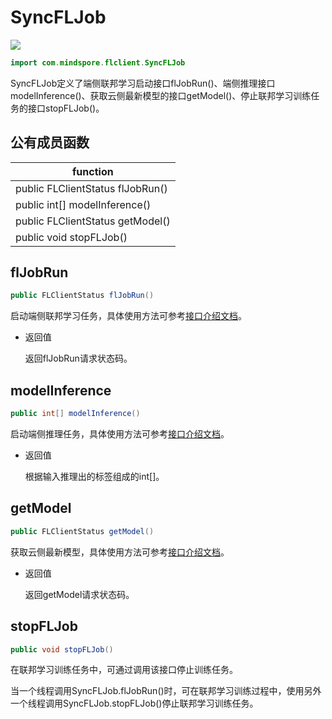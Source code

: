 # SyncFLJob

<a href="https://gitee.com/mindspore/docs/blob/master/docs/federated/docs/source_zh_cn/java_api_syncfljob.md" target="_blank"><img src="https://gitee.com/mindspore/docs/raw/master/resource/_static/logo_source.png"></a>

```java
import com.mindspore.flclient.SyncFLJob
```

SyncFLJob定义了端侧联邦学习启动接口flJobRun()、端侧推理接口modelInference()、获取云侧最新模型的接口getModel()、停止联邦学习训练任务的接口stopFLJob()。

## 公有成员函数

| **function**                     |
| -------------------------------- |
| public FLClientStatus flJobRun() |
| public int[] modelInference()    |
| public FLClientStatus getModel() |
| public void stopFLJob()          |

## flJobRun

```java
public FLClientStatus flJobRun()
```

启动端侧联邦学习任务，具体使用方法可参考[接口介绍文档](https://www.mindspore.cn/federated/docs/zh-CN/master/interface_description_federated_client.html)。

- 返回值

    返回flJobRun请求状态码。

## modelInference

```java
public int[] modelInference()
```

启动端侧推理任务，具体使用方法可参考[接口介绍文档](https://www.mindspore.cn/federated/docs/zh-CN/master/interface_description_federated_client.html)。

- 返回值

  根据输入推理出的标签组成的int[]。

## getModel

```java
public FLClientStatus getModel()
```

获取云侧最新模型，具体使用方法可参考[接口介绍文档](https://www.mindspore.cn/federated/docs/zh-CN/master/interface_description_federated_client.html)。

- 返回值

  返回getModel请求状态码。

## stopFLJob

```java
public void stopFLJob()
```

在联邦学习训练任务中，可通过调用该接口停止训练任务。

当一个线程调用SyncFLJob.flJobRun()时，可在联邦学习训练过程中，使用另外一个线程调用SyncFLJob.stopFLJob()停止联邦学习训练任务。
